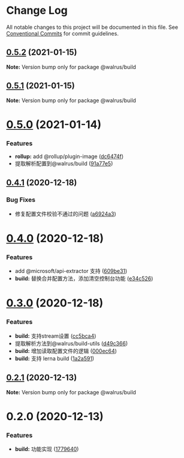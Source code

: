 # Change Log

All notable changes to this project will be documented in this file.
See [Conventional Commits](https://conventionalcommits.org) for commit guidelines.

## [0.5.2](https://github.com/walrusjs/build/compare/@walrus/build@0.5.1...@walrus/build@0.5.2) (2021-01-15)

**Note:** Version bump only for package @walrus/build





## [0.5.1](https://github.com/walrusjs/build/compare/@walrus/build@0.5.0...@walrus/build@0.5.1) (2021-01-15)

**Note:** Version bump only for package @walrus/build





# [0.5.0](https://github.com/walrusjs/build/compare/@walrus/build@0.4.1...@walrus/build@0.5.0) (2021-01-14)


### Features

* **rollup:** add @rollup/plugin-image ([dc6474f](https://github.com/walrusjs/build/commit/dc6474fa5f0540070d90b0e92abff961f5efefd1))
* 提取解析配置到@walrus/build ([91a77e5](https://github.com/walrusjs/build/commit/91a77e5d4837dec34e652810669757c37fb3ed17))





## [0.4.1](https://github.com/walrusjs/build/compare/@walrus/build@0.4.0...@walrus/build@0.4.1) (2020-12-18)


### Bug Fixes

* 修复配置文件校验不通过的问题 ([a6924a3](https://github.com/walrusjs/build/commit/a6924a38fcfd71bbb6773a7cd01dc52551d3661a))





# [0.4.0](https://github.com/walrusjs/build/compare/@walrus/build@0.3.0...@walrus/build@0.4.0) (2020-12-18)


### Features

* add @microsoft/api-extractor 支持 ([609be31](https://github.com/walrusjs/build/commit/609be31e2281290b5cf82d90b3bbe0d798788017))
* **build:** 替换合并配置方法，添加清空控制台功能 ([e34c526](https://github.com/walrusjs/build/commit/e34c5265551789f2d869f950855b82746a075762))





# [0.3.0](https://github.com/walrusjs/build/compare/@walrus/build@0.2.1...@walrus/build@0.3.0) (2020-12-18)


### Features

* **build:** 支持stream设置 ([cc5bca4](https://github.com/walrusjs/build/commit/cc5bca4f7bc677b9c9b3f667d9a15f20d3d0a0f7))
* 提取解析方法到@walrus/build-utils ([d49c366](https://github.com/walrusjs/build/commit/d49c366c98177a7fbf8eac37f4d99b1399d7a7a7))
* **build:** 增加读取配置文件的逻辑 ([000ec64](https://github.com/walrusjs/build/commit/000ec6489bab84e6648ee296e9845bef60f285b5))
* **build:** 支持 lerna build ([1a2a591](https://github.com/walrusjs/build/commit/1a2a591df292cd2972777fdc9932a40b5a853dda))





## [0.2.1](https://github.com/walrusjs/build/compare/@walrus/build@0.2.0...@walrus/build@0.2.1) (2020-12-13)

**Note:** Version bump only for package @walrus/build





# 0.2.0 (2020-12-13)


### Features

* **build:** 功能实现 ([1779640](https://github.com/walrusjs/build/commit/1779640f984358eac6c54f0ed4d74b27d0e8e627))
